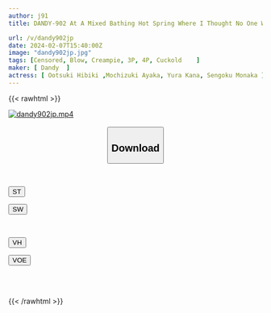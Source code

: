 ```yaml
---
author: j91
title: DANDY-902 At A Mixed Bathing Hot Spring Where I Thought No One Was Around, The Couple Continues To Be Made To Cum By A Beautiful Slut Who Wields Two Swords. Cuckold 3P VOL.2

url: /v/dandy902jp
date: 2024-02-07T15:40:00Z
image: "dandy902jp.jpg"
tags: [Censored, Blow, Creampie, 3P, 4P, Cuckold	]
maker: [ Dandy  ]
actress: [ Ootsuki Hibiki ,Mochizuki Ayaka, Yura Kana, Sengoku Monaka ]
---
```



{{< rawhtml >}}

<div class="video" data-videoid="D2wwBXwo1dIBWp">
    <a href="javascript:;">
        <img src="/v/dandy902jp/dandy902jp.jpg" width="WIDTH" height="HEIGHT" alt="dandy902jp.mp4" loading="lazy">
    </a>
</div>

<script type="text/javascript" src="https://j91.asia/asset/on-demand-st.js"></script>

<br>
  <link rel="stylesheet" href="https://j91.asia/asset/bs5.css">
  
  <center>
  <button class="btn btn-primary" type="button" data-bs-toggle="collapse" data-bs-target=".multi-collapse" aria-expanded="false" aria-controls="multiCollapseExample1 multiCollapseExample2"><h2>Download</h2></button></center>
</p>
<div class="row">
  <div class="col">
    <div class="collapse multi-collapse" id="multiCollapseExample1">
      <div class="card card-body">
	      	      <br>
<div class="buttons">  
<p><a href="https://streamtape.to/v/D2wwBXwo1dIBWp" target="_blank"><button class="btn-hover color-3"><i class="fa fa-download"></i> ST</button></a></p>
<p><a href="https://cdnwish.com/nhfn60rytwto" target="_blank"><button class="btn-hover color-2"><i class="fa fa-download"></i> SW</button></a></p></div>
    </div>
  </div>
</div>
  <div class="col">
    <div class="collapse multi-collapse" id="multiCollapseExample2">
      <div class="card card-body">
	      <br>
<div class="buttons">
<p><a href="https://vidhidepro.com/f/nrlykcn41t3b" target="_blank"><button class="btn-hover color-9"><i class="fa fa-download"></i> VH</button></a></p>
<p><a href="https://voe.sx/tv3gsvhoczrz"><button class="btn-hover color-8"><i class="fa fa-download"></i> VOE</button></a></p></div>
<br><br>
      </div>
    </div>
  </div>
</div>

{{< /rawhtml >}}
